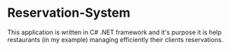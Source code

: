 # Reservation-System
This application is written in C# .NET framework and it's purpose it is help restaurants (in my example) managing efficiently their clients reservations.
